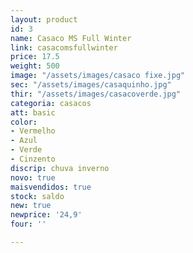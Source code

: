 ```yaml
---
layout: product
id: 3
name: Casaco MS Full Winter
link: casacomsfullwinter
price: 17.5
weight: 500
image: "/assets/images/casaco fixe.jpg"
sec: "/assets/images/casaquinho.jpg"
thir: "/assets/images/casacoverde.jpg"
categoria: casacos
att: basic
color:
- Vermelho
- Azul
- Verde
- Cinzento
discrip: chuva inverno
novo: true
maisvendidos: true
stock: saldo
new: true
newprice: '24,9'
four: ''

---
```

